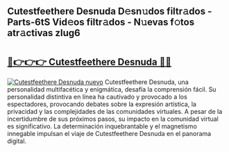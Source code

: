 ## Cutestfeethere Desnuda D𝚎sn𝚞dos filtr𝚊dos - Parts-6tS Vid𝚎os filtr𝚊dos - N𝚞evas f𝚘tos atr𝚊ctivas zIug6

# <h2><a href="http://mb9plf.tromn.icu/?c=Cutestfeethere+Desnuda">🔗👉👉👉 Cutestfeethere Desnuda 🔗🔗</a></h2>

[![Cutestfeethere Desnuda nuevo](https://i.imgur.com/pEAQMta.gif)](http://mb9plf.tromn.icu/?c=Cutestfeethere+Desnuda)
Cutestfeethere Desnuda, una personalidad multifacética y enigmática, desafía la comprensión fácil. Su personalidad distintiva en línea ha cautivado y provocado a los espectadores, provocando debates sobre la expresión artística, la privacidad y las complejidades de las comunidades virtuales. A pesar de la incertidumbre de sus próximos pasos, su impacto en la comunidad virtual es significativo. La determinación inquebrantable y el magnetismo innegable impulsan el viaje de Cutestfeethere Desnuda en el panorama digital.
